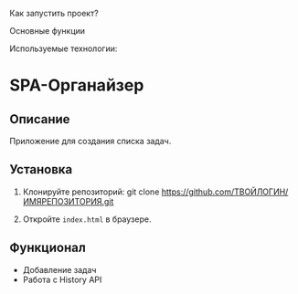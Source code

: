 Как запустить проект?

Основные функции

Используемые технологии:

# SPA-Органайзер

## Описание
Приложение для создания списка задач.

## Установка
1. Клонируйте репозиторий:
git clone https://github.com/ТВОЙЛОГИН/ИМЯРЕПОЗИТОРИЯ.git

2. Откройте `index.html` в браузере.

## Функционал
- Добавление задач
- Работа с History API
